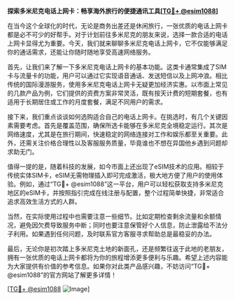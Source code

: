 **探索多米尼克电话上网卡：畅享海外旅行的便捷通讯工具[[TG💪+ @esim1088](https://t.me/s/esim1088)]**

在当今这个全球化的时代，无论是商务出差还是休闲旅行，一张优质的电话上网卡都是必不可少的好帮手。对于计划前往多米尼克的朋友来说，选择一款合适的电话上网卡显得尤为重要。今天，我们就来聊聊多米尼克电话上网卡，它不仅能够满足你的通话需求，还能让你随时随地享受高速网络服务。

首先，让我们来了解一下多米尼克电话上网卡的基本功能。这类卡通常集成了SIM卡与流量卡的功能，用户可以通过它实现语音通话、发送短信以及上网冲浪。相比传统的国际漫游服务，使用多米尼克电话上网卡无疑更加经济实惠。以市面上常见的几款产品为例，它们提供的资费方案非常灵活，既有按天计费的短期套餐，也有适用于长期居住或工作的月度套餐，满足不同用户的需求。

接下来，我们重点谈谈如何选购适合自己的电话上网卡。在挑选时，有几个关键因素需要考虑。首先是覆盖范围，确保所选卡能够在多米尼克全境稳定运行。其次是网络速度，尤其是在旅行期间，快速稳定的网络连接对工作和娱乐都至关重要。此外，还需关注价格合理性以及客服服务质量，毕竟谁也不想在异国他乡遇到问题却求助无门。

值得一提的是，随着科技的发展，如今市面上还出现了eSIM技术的应用。相较于传统实体SIM卡，eSIM无需物理插入即可完成激活，极大地方便了用户的使用体验。例如，通过“TG💪+ @esim1088”这一平台，用户可以轻松获取支持多米尼克地区的eSIM卡，并按照指引完成在线注册与配置，整个过程简单快捷，非常适合追求高效生活方式的人群。

当然，在实际使用过程中也需要注意一些细节。比如定期检查剩余流量和余额情况，避免因欠费导致服务中断；同时也要注意保管好个人信息，防止泄露给不法分子利用。如果遇到任何问题，及时联系官方客服寻求帮助总是最稳妥的办法。

最后，无论你是初次踏上多米尼克土地的新面孔，还是频繁往返于此地的老朋友，拥有一张优质的电话上网卡都将为你的旅程增添更多便利与乐趣。希望上述内容能为大家提供有价值的参考信息。如果你对此类产品感兴趣，不妨访问“TG💪+ @esim1088”的官方网站了解更多详情！

[[TG💪+ @esim1088](https://t.me/s/esim1088) ![Image](https://i.postimg.cc/4NQfJmqS/Snipaste-2025-05-13-00-14-12.png)]